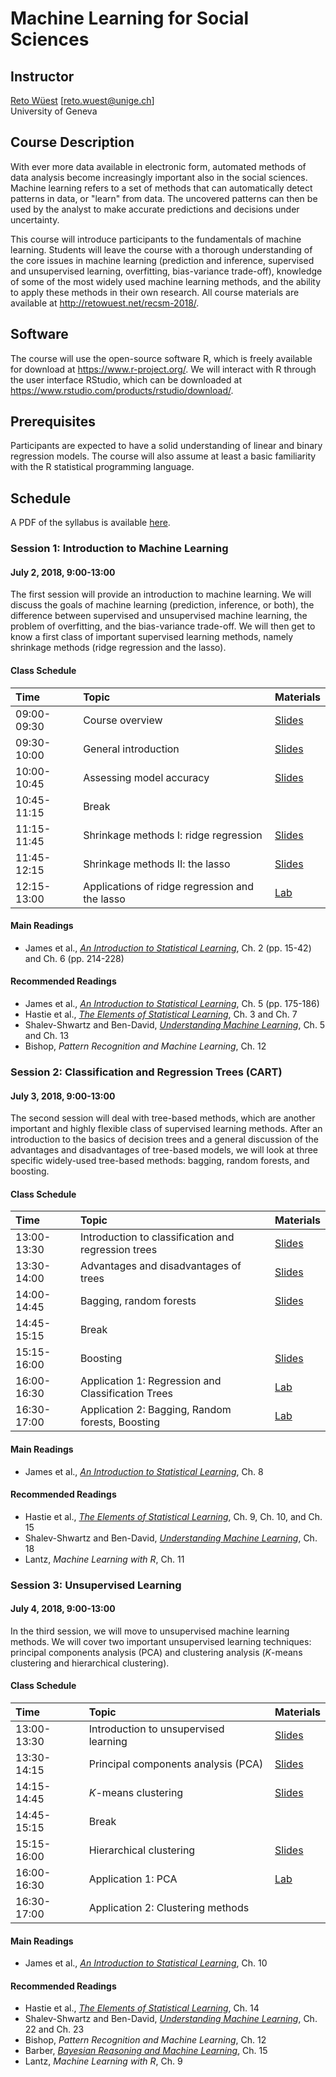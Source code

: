 # Machine Learning for Social Sciences

## Instructor

[Reto Wüest](http://retowuest.net/) [<reto.wuest@unige.ch>]<br />
University of Geneva

## Course Description

With ever more data available in electronic form, automated methods of data analysis become increasingly important also in the social sciences. Machine learning refers to a set of methods that can automatically detect patterns in data, or "learn" from data. The uncovered patterns can then be used by the analyst to make accurate predictions and decisions under uncertainty.

This course will introduce participants to the fundamentals of machine learning. Students will leave the course with a thorough understanding of the core issues in machine learning (prediction and inference, supervised and unsupervised learning, overfitting, bias-variance trade-off), knowledge of some of the most widely used machine learning methods, and the ability to apply these methods in their own research. All course materials are available at <http://retowuest.net/recsm-2018/>.

## Software

The course will use the open-source software R, which is freely available for download at <https://www.r-project.org/>. We will interact with R through the user interface RStudio, which can be downloaded at <https://www.rstudio.com/products/rstudio/download/>.

## Prerequisites

Participants are expected to have a solid understanding of linear and binary regression models. The course will also assume at least a basic familiarity with the R statistical programming language.

## Schedule

A PDF of the syllabus is available [here](syllabus/syllabus-recsm-ml-2018.pdf).

### Session 1: Introduction to Machine Learning

#### July 2, 2018, 9:00-13:00

The first session will provide an introduction to machine learning. We will discuss the goals of machine learning (prediction, inference, or both), the difference between supervised and unsupervised machine learning, the problem of overfitting, and the bias-variance trade-off. We will then get to know a first class of important supervised learning methods, namely shrinkage methods (ridge regression and the lasso).

#### Class Schedule

| Time        | Topic                | Materials                              |
|:----------- |:-------------------- |:-------------------------------------- |
| 09:00-09:30 | Course overview      | [Slides](slides/Wuest_ML_2018_S1a.pdf) |
| 09:30-10:00 | General introduction | [Slides](slides/Wuest_ML_2018_S1b.pdf) |
| 10:00-10:45 | Assessing model accuracy | [Slides](slides/Wuest_ML_2018_S1c.pdf) |
| 10:45-11:15 | Break                |                                        |
| 11:15-11:45 | Shrinkage methods I: ridge regression | [Slides](slides/Wuest_ML_2018_S1d.pdf) |
| 11:45-12:15 | Shrinkage methods II: the lasso       | [Slides](slides/Wuest_ML_2018_S1e.pdf) |
| 12:15-13:00 | Applications of ridge regression and the lasso | [Lab](lab/lab-01a.html) |

#### Main Readings

- James et al., [*An Introduction to Statistical Learning*](http://www-bcf.usc.edu/~gareth/ISL/), Ch. 2 (pp. 15-42) and Ch. 6 (pp. 214-228)

#### Recommended Readings

- James et al., [*An Introduction to Statistical Learning*](http://www-bcf.usc.edu/~gareth/ISL/), Ch. 5 (pp. 175-186)
- Hastie et al., [*The Elements of Statistical Learning*](https://web.stanford.edu/~hastie/ElemStatLearn/), Ch. 3 and Ch. 7
- Shalev-Shwartz and Ben-David, [*Understanding Machine Learning*](http://www.cs.huji.ac.il/~shais/UnderstandingMachineLearning/), Ch. 5 and Ch. 13
- Bishop, *Pattern Recognition and Machine Learning*, Ch. 12

### Session 2: Classification and Regression Trees (CART)

#### July 3, 2018, 9:00-13:00

The second session will deal with tree-based methods, which are another important and highly flexible class of supervised learning methods. After an introduction to the basics of decision trees and a general discussion of the advantages and disadvantages of tree-based models, we will look at three specific widely-used tree-based methods: bagging, random forests, and boosting.

#### Class Schedule

| Time        | Topic                | Materials                              |
|:----------- |:-------------------- |:-------------------------------------- |
| 13:00-13:30 | Introduction to classification and regression trees | [Slides](slides/Wuest_ML_2018_S2a.pdf) |
| 13:30-14:00 | Advantages and disadvantages of trees | [Slides](slides/Wuest_ML_2018_S2b.pdf) |
| 14:00-14:45 | Bagging, random forests | [Slides](slides/Wuest_ML_2018_S2c.pdf) |
| 14:45-15:15 | Break                   |                                      |
| 15:15-16:00 | Boosting                | [Slides](slides/Wuest_ML_2018_S2d.pdf) |
| 16:00-16:30 | Application 1: Regression and Classification Trees | [Lab](lab/lab-02a.html) |
| 16:30-17:00 | Application 2: Bagging, Random forests, Boosting   | [Lab](lab/lab-02b.html) |

#### Main Readings

- James et al., [*An Introduction to Statistical Learning*](http://www-bcf.usc.edu/~gareth/ISL/), Ch. 8

#### Recommended Readings

- Hastie et al., [*The Elements of Statistical Learning*](https://web.stanford.edu/~hastie/ElemStatLearn/), Ch. 9, Ch. 10, and Ch. 15
- Shalev-Shwartz and Ben-David, [*Understanding Machine Learning*](http://www.cs.huji.ac.il/~shais/UnderstandingMachineLearning/), Ch. 18
- Lantz, *Machine Learning with R*, Ch. 11

### Session 3: Unsupervised Learning

#### July 4, 2018, 9:00-13:00

In the third session, we will move to unsupervised machine learning methods. We will cover two important unsupervised learning techniques: principal components analysis (PCA) and clustering analysis (*K*-means clustering and hierarchical clustering).

#### Class Schedule

| Time        | Topic                | Materials                              |
|:----------- |:-------------------- |:-------------------------------------- |
| 13:00-13:30 | Introduction to unsupervised learning | [Slides](slides/Wuest_ML_2018_S3a.pdf) |
| 13:30-14:15 | Principal components analysis (PCA) | [Slides](slides/Wuest_ML_2018_S3b.pdf) |
| 14:15-14:45 | *K*-means clustering    | [Slides](slides/Wuest_ML_2018_S3c.pdf) |
| 14:45-15:15 | Break                   |                                      |
| 15:15-16:00 | Hierarchical clustering | [Slides](slides/Wuest_ML_2018_S3d.pdf) |
| 16:00-16:30 | Application 1: PCA      | [Lab](lab/lab-03a.html) |
| 16:30-17:00 | Application 2: Clustering methods |                                      |

#### Main Readings

- James et al., [*An Introduction to Statistical Learning*](http://www-bcf.usc.edu/~gareth/ISL/), Ch. 10

#### Recommended Readings

- Hastie et al., [*The Elements of Statistical Learning*](https://web.stanford.edu/~hastie/ElemStatLearn/), Ch. 14
- Shalev-Shwartz and Ben-David, [*Understanding Machine Learning*](http://www.cs.huji.ac.il/~shais/UnderstandingMachineLearning/), Ch. 22 and Ch. 23
- Bishop, *Pattern Recognition and Machine Learning*, Ch. 12
- Barber, [*Bayesian Reasoning and Machine Learning*](http://web4.cs.ucl.ac.uk/staff/D.Barber/pmwiki/pmwiki.php?n=Brml.HomePage), Ch. 15
- Lantz, *Machine Learning with R*, Ch. 9
